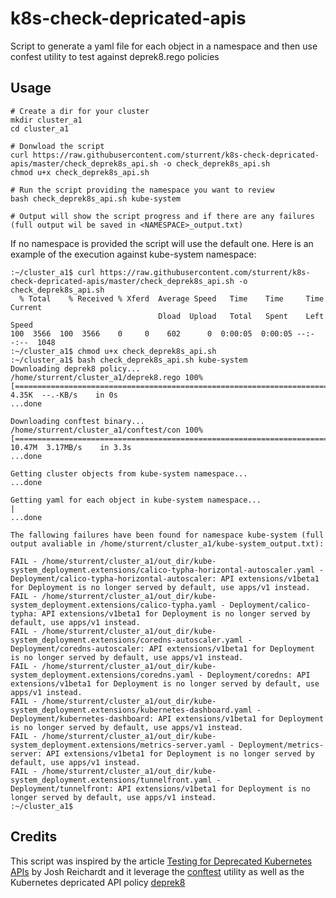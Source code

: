 # k8s-check-depricated-apis
Script to generate a yaml file for each object in a namespace and then use confest utility to test against deprek8.rego policies

## Usage
```
# Create a dir for your cluster
mkdir cluster_a1
cd cluster_a1

# Donwload the script
curl https://raw.githubusercontent.com/sturrent/k8s-check-depricated-apis/master/check_deprek8s_api.sh -o check_deprek8s_api.sh
chmod u+x check_deprek8s_api.sh

# Run the script providing the namespace you want to review
bash check_deprek8s_api.sh kube-system

# Output will show the script progress and if there are any failures (full output wil be saved in <NAMESPACE>_output.txt)
```

If no namespace is provided the script will use the default one.
Here is an example of the execution against kube-system namespace:
```
:~/cluster_a1$ curl https://raw.githubusercontent.com/sturrent/k8s-check-depricated-apis/master/check_deprek8s_api.sh -o check_deprek8s_api.sh
  % Total    % Received % Xferd  Average Speed   Time    Time     Time  Current
                                 Dload  Upload   Total   Spent    Left  Speed
100  3566  100  3566    0     0    602      0  0:00:05  0:00:05 --:--:--  1048
:~/cluster_a1$ chmod u+x check_deprek8s_api.sh
:~/cluster_a1$ bash check_deprek8s_api.sh kube-system
Downloading deprek8 policy...
/home/sturrent/cluster_a1/deprek8.rego 100%[=========================================================================>]   4.35K  --.-KB/s    in 0s
...done

Downloading conftest binary...
/home/sturrent/cluster_a1/conftest/con 100%[=========================================================================>]  10.47M  3.17MB/s    in 3.3s
...done

Getting cluster objects from kube-system namespace...
...done

Getting yaml for each object in kube-system namespace...
|
...done

The fallowing failures have been found for namespace kube-system (full output avaliable in /home/sturrent/cluster_a1/kube-system_output.txt):

FAIL - /home/sturrent/cluster_a1/out_dir/kube-system_deployment.extensions/calico-typha-horizontal-autoscaler.yaml - Deployment/calico-typha-horizontal-autoscaler: API extensions/v1beta1 for Deployment is no longer served by default, use apps/v1 instead.
FAIL - /home/sturrent/cluster_a1/out_dir/kube-system_deployment.extensions/calico-typha.yaml - Deployment/calico-typha: API extensions/v1beta1 for Deployment is no longer served by default, use apps/v1 instead.
FAIL - /home/sturrent/cluster_a1/out_dir/kube-system_deployment.extensions/coredns-autoscaler.yaml - Deployment/coredns-autoscaler: API extensions/v1beta1 for Deployment is no longer served by default, use apps/v1 instead.
FAIL - /home/sturrent/cluster_a1/out_dir/kube-system_deployment.extensions/coredns.yaml - Deployment/coredns: API extensions/v1beta1 for Deployment is no longer served by default, use apps/v1 instead.
FAIL - /home/sturrent/cluster_a1/out_dir/kube-system_deployment.extensions/kubernetes-dashboard.yaml - Deployment/kubernetes-dashboard: API extensions/v1beta1 for Deployment is no longer served by default, use apps/v1 instead.
FAIL - /home/sturrent/cluster_a1/out_dir/kube-system_deployment.extensions/metrics-server.yaml - Deployment/metrics-server: API extensions/v1beta1 for Deployment is no longer served by default, use apps/v1 instead.
FAIL - /home/sturrent/cluster_a1/out_dir/kube-system_deployment.extensions/tunnelfront.yaml - Deployment/tunnelfront: API extensions/v1beta1 for Deployment is no longer served by default, use apps/v1 instead.
:~/cluster_a1$
```

## Credits
This script was inspired by the article [Testing for Deprecated Kubernetes APIs](https://thepracticalsysadmin.com/testing-for-deprecated-kubernetes-apis/) by Josh Reichardt and it leverage the [conftest](https://github.com/instrumenta/conftest) utility as well as the Kubernetes depricated API policy [deprek8](https://github.com/naquada/deprek8)